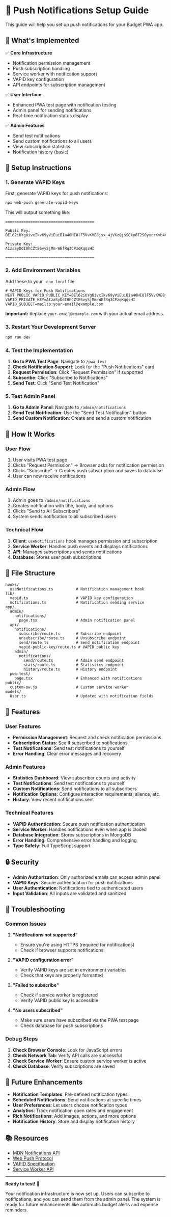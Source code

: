 # 📱 Push Notifications Setup Guide

This guide will help you set up push notifications for your Budget PWA app.

## 🎯 What's Implemented

✅ **Core Infrastructure**
- Notification permission management
- Push subscription handling
- Service worker with notification support
- VAPID key configuration
- API endpoints for subscription management

✅ **User Interface**
- Enhanced PWA test page with notification testing
- Admin panel for sending notifications
- Real-time notification status display

✅ **Admin Features**
- Send test notifications
- Send custom notifications to all users
- View subscription statistics
- Notification history (basic)

## 🚀 Setup Instructions

### 1. Generate VAPID Keys

First, generate VAPID keys for push notifications:

```bash
npx web-push generate-vapid-keys
```

This will output something like:
```
=======================================

Public Key:
BEl62iUYgUivxIkv69yViEuiBIa40HI8lF5VvKVE8jsx_4jVXzQjsSQky8T2S0yxcrKvb4VdM3Ao4L8DELkBUw

Private Key:
AIzaSyDdI0hCZtE6vySjMm-WEfRq3CPzqKqqsHI

=======================================
```

### 2. Add Environment Variables

Add these to your `.env.local` file:

```env
# VAPID Keys for Push Notifications
NEXT_PUBLIC_VAPID_PUBLIC_KEY=BEl62iUYgUivxIkv69yViEuiBIa40HI8lF5VvKVE8jsx_4jVXzQjsSQky8T2S0yxcrKvb4VdM3Ao4L8DELkBUw
VAPID_PRIVATE_KEY=AIzaSyDdI0hCZtE6vySjMm-WEfRq3CPzqKqqsHI
VAPID_SUBJECT=mailto:your-email@example.com
```

**Important:** Replace `your-email@example.com` with your actual email address.

### 3. Restart Your Development Server

```bash
npm run dev
```

### 4. Test the Implementation

1. **Go to PWA Test Page**: Navigate to `/pwa-test`
2. **Check Notification Support**: Look for the "Push Notifications" card
3. **Request Permission**: Click "Request Permission" if supported
4. **Subscribe**: Click "Subscribe to Notifications"
5. **Send Test**: Click "Send Test Notification"

### 5. Test Admin Panel

1. **Go to Admin Panel**: Navigate to `/admin/notifications`
2. **Send Test Notification**: Use the "Send Test Notification" button
3. **Send Custom Notification**: Create and send a custom notification

## 🔧 How It Works

### User Flow
1. User visits PWA test page
2. Clicks "Request Permission" → Browser asks for notification permission
3. Clicks "Subscribe" → Creates push subscription and saves to database
4. User can now receive notifications

### Admin Flow
1. Admin goes to `/admin/notifications`
2. Creates notification with title, body, and options
3. Clicks "Send to All Subscribers"
4. System sends notification to all subscribed users

### Technical Flow
1. **Client**: `useNotifications` hook manages permission and subscription
2. **Service Worker**: Handles push events and displays notifications
3. **API**: Manages subscriptions and sends notifications
4. **Database**: Stores user push subscriptions

## 📁 File Structure

```
hooks/
  useNotifications.ts          # Notification management hook
lib/
  vapid.ts                     # VAPID key configuration
  notifications.ts             # Notification sending service
app/
  admin/
    notifications/
      page.tsx                 # Admin notification panel
  api/
    notifications/
      subscribe/route.ts       # Subscribe endpoint
      unsubscribe/route.ts     # Unsubscribe endpoint
      send/route.ts            # Send notification endpoint
      vapid-public-key/route.ts # VAPID public key
    admin/
      notifications/
        send/route.ts          # Admin send endpoint
        stats/route.ts         # Statistics endpoint
        history/route.ts       # History endpoint
  pwa-test/
    page.tsx                   # Enhanced with notifications
public/
  custom-sw.js                 # Custom service worker
models/
  User.ts                      # Updated with notification fields
```

## 🎨 Features

### User Features
- **Permission Management**: Request and check notification permissions
- **Subscription Status**: See if subscribed to notifications
- **Test Notifications**: Send test notifications to yourself
- **Error Handling**: Clear error messages and recovery

### Admin Features
- **Statistics Dashboard**: View subscriber counts and activity
- **Test Notifications**: Send test notifications to yourself
- **Custom Notifications**: Send notifications to all subscribers
- **Notification Options**: Configure interaction requirements, silence, etc.
- **History**: View recent notifications sent

### Technical Features
- **VAPID Authentication**: Secure push notification authentication
- **Service Worker**: Handles notifications even when app is closed
- **Database Integration**: Stores subscriptions in MongoDB
- **Error Handling**: Comprehensive error handling and logging
- **Type Safety**: Full TypeScript support

## 🔒 Security

- **Admin Authorization**: Only authorized emails can access admin panel
- **VAPID Keys**: Secure authentication for push notifications
- **User Authentication**: Notifications tied to authenticated users
- **Input Validation**: All inputs are validated and sanitized

## 🚨 Troubleshooting

### Common Issues

1. **"Notifications not supported"**
   - Ensure you're using HTTPS (required for notifications)
   - Check if browser supports notifications

2. **"VAPID configuration error"**
   - Verify VAPID keys are set in environment variables
   - Check that keys are properly formatted

3. **"Failed to subscribe"**
   - Check if service worker is registered
   - Verify VAPID public key is accessible

4. **"No users subscribed"**
   - Make sure users have subscribed via the PWA test page
   - Check database for push subscriptions

### Debug Steps

1. **Check Browser Console**: Look for JavaScript errors
2. **Check Network Tab**: Verify API calls are successful
3. **Check Service Worker**: Ensure custom service worker is active
4. **Check Database**: Verify subscriptions are saved

## 🔮 Future Enhancements

- **Notification Templates**: Pre-defined notification types
- **Scheduled Notifications**: Send notifications at specific times
- **User Preferences**: Let users choose notification types
- **Analytics**: Track notification open rates and engagement
- **Rich Notifications**: Add images, actions, and more options
- **Notification History**: Store and display notification history

## 📚 Resources

- [MDN Notifications API](https://developer.mozilla.org/en-US/docs/Web/API/Notifications_API)
- [Web Push Protocol](https://tools.ietf.org/html/rfc8030)
- [VAPID Specification](https://tools.ietf.org/html/rfc8292)
- [Service Worker API](https://developer.mozilla.org/en-US/docs/Web/API/Service_Worker_API)

---

**Ready to test!** 🎉

Your notification infrastructure is now set up. Users can subscribe to notifications, and you can send them from the admin panel. The system is ready for future enhancements like automatic budget alerts and expense reminders.

